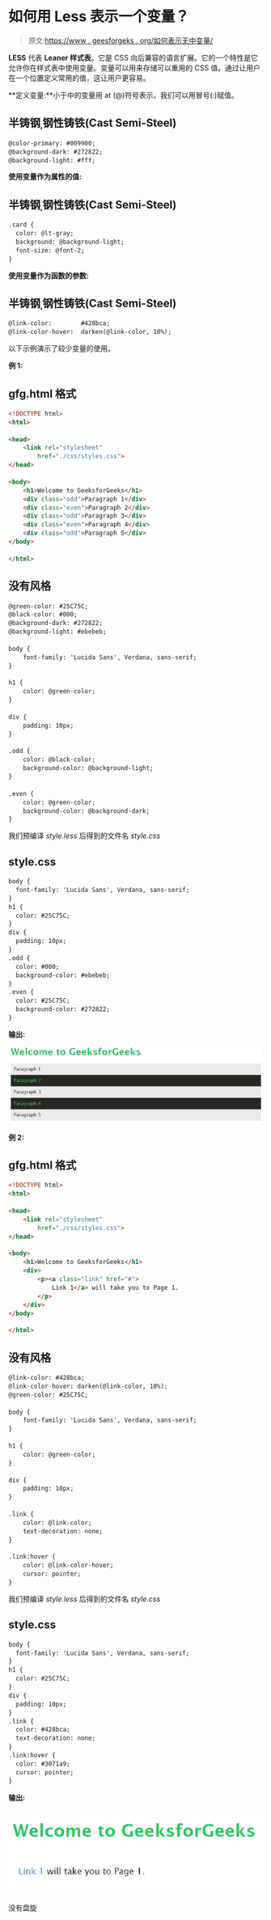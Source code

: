 # 如何用 Less 表示一个变量？

> 原文:[https://www . geesforgeks . org/如何表示无中变量/](https://www.geeksforgeeks.org/how-to-represent-a-variable-in-less/)

**LESS** 代表 **Leaner 样式表**。它是 CSS 向后兼容的语言扩展。它的一个特性是它允许你在样式表中使用变量。变量可以用来存储可以重用的 CSS 值。通过让用户在一个位置定义常用的值，这让用户更容易。

**定义变量:**小于中的变量用 at (@)符号表示。我们可以用冒号(:)赋值。

## 半铸钢ˌ钢性铸铁(Cast Semi-Steel)

```html
@color-primary: #009900;
@background-dark: #272822;
@background-light: #fff;
```

**使用变量作为属性的值:**

## 半铸钢ˌ钢性铸铁(Cast Semi-Steel)

```html
.card {
  color: @lt-gray;
  background: @background-light;
  font-size: @font-2;
}
```

**使用变量作为函数的参数:**

## 半铸钢ˌ钢性铸铁(Cast Semi-Steel)

```html
@link-color:        #428bca;
@link-color-hover:  darken(@link-color, 10%);
```

以下示例演示了较少变量的使用。

**例 1:**

## gfg.html 格式

```html
<!DOCTYPE html>
<html>

<head>
    <link rel="stylesheet" 
        href="./css/styles.css">
</head>

<body>
    <h1>Welcome to GeeksforGeeks</h1>
    <div class="odd">Paragraph 1</div>
    <div class="even">Paragraph 2</div>
    <div class="odd">Paragraph 3</div>
    <div class="even">Paragraph 4</div>
    <div class="odd">Paragraph 5</div>
</body>

</html>
```

## 没有风格

```html
@green-color: #25C75C;
@black-color: #000;
@background-dark: #272822;
@background-light: #ebebeb;

body {
    font-family: 'Lucida Sans', Verdana, sans-serif;
}

h1 {
    color: @green-color;
}

div {
    padding: 10px;
}

.odd {
    color: @black-color;
    background-color: @background-light;
}

.even {
    color: @green-color;
    background-color: @background-dark;
}
```

我们预编译 *style.less* 后得到的文件名 *style.css*

## style.css

```html
body {
  font-family: 'Lucida Sans', Verdana, sans-serif;
}
h1 {
  color: #25C75C;
}
div {
  padding: 10px;
}
.odd {
  color: #000;
  background-color: #ebebeb;
}
.even {
  color: #25C75C;
  background-color: #272822;
}
```

**输出:**

![](img/81bcc2348b200954d07d1c145a4e8161.png)

**例 2:**

## gfg.html 格式

```html
<!DOCTYPE html>
<html>

<head>
    <link rel="stylesheet" 
        href="./css/styles.css">
</head>

<body>
    <h1>Welcome to GeeksforGeeks</h1>
    <div>
        <p><a class="link" href="#">
            Link 1</a> will take you to Page 1.
        </p>
    </div>
</body>

</html>
```

## 没有风格

```html
@link-color: #428bca;
@link-color-hover: darken(@link-color, 10%);
@green-color: #25C75C;

body {
    font-family: 'Lucida Sans', Verdana, sans-serif;
}

h1 {
    color: @green-color;
}

div {
    padding: 10px;
}

.link {
    color: @link-color;
    text-decoration: none;
}

.link:hover {
    color: @link-color-hover;
    cursor: pointer;
}
```

我们预编译 *style.less* 后得到的文件名 *style.css*

## style.css

```html
body {
  font-family: 'Lucida Sans', Verdana, sans-serif;
}
h1 {
  color: #25C75C;
}
div {
  padding: 10px;
}
.link {
  color: #428bca;
  text-decoration: none;
}
.link:hover {
  color: #3071a9;
  cursor: pointer;
}
```

**输出:**

![](img/3086fb011e71b41014aa447f5566c931.png)

没有盘旋